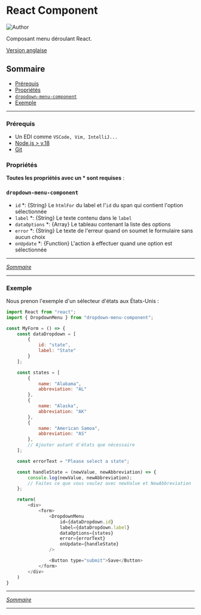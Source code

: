 # React Component

![Author](<https://img.shields.io/badge/Auteur-Virginie G-initial>)

Composant menu déroulant React.

[Version anglaise](README.md)


## Sommaire

- [Prérequis](#prérequis)
- [Propriétés](#propriétés)
- [`dropdown-menu-component`](#dropdown-menu-component)
- [Exemple](#exemple)

---

### Prérequis

- Un EDI comme `VSCode, Vim, IntelliJ...`
- [Node.js > v.18](https://nodejs.org/fr/)
- [Git](https://git-scm.com/)


### Propriétés

**Toutes les propriétés avec un * sont requises** :

### `dropdown-menu-component`

- `id` *: {String} Le `htmlFor` du label et l'`id` du span qui contient l'option sélectionnée
- `label` *: {String} Le texte contenu dans le `label`
- `dataOptions` *: {Array} Le tableau contenant la liste des options
- `error` *: {String} Le texte de l'erreur quand on soumet le formulaire sans aucun choix
- `onUpdate` *: {Function} L'action à effectuer quand une option est sélectionnée

---

[*Sommaire*](#Sommaire)

---

### Exemple

Nous prenon l'exemple d'un sélecteur d'états aux États-Unis :

```javascript
import React from "react";
import { DropdownMenu } from "dropdown-menu-component";

const MyForm = () => {
    const dataDropdown = [
        {
            id: "state",
            label: "State"
        }
    ];

    const states = [
        {
            name: "Alabama",
            abbreviation: "AL"
        },
        {
            name: "Alaska",
            abbreviation: "AK"
        },
        {
            name: "American Samoa",
            abbreviation: "AS"
        },
        // Ajouter autant d'états que nécessaire
    ];

    const errorText = "Please select a state";

    const handleState = (newValue, newAbbreviation) => {
        console.log(newValue, newAbbreviation);
        // Faites ce que vous voulez avec newValue et NewAbbreviation
    };

    return(
        <div>
            <form>
                <DropdownMenu
                    id={dataDropdown.id}
                    label={dataDropdown.label}
                    dataOptions={states}
                    error={errorText}
                    onUpdate={handleState}
                />

                <Button type="submit">Save</Button>
            </form>
        </div>
    )
}
```

---

[*Sommaire*](#Sommaire)

---